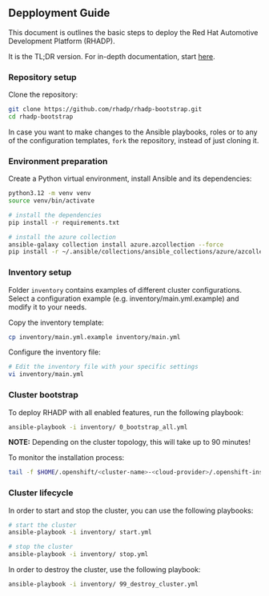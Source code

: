 ## Depployment Guide

This document is outlines the basic steps to deploy the Red Hat Automotive Development Platform (RHADP). 

It is the TL;DR version. For in-depth documentation, start [here](README.md).

### Repository setup

Clone the repository:
```bash
git clone https://github.com/rhadp/rhadp-bootstrap.git
cd rhadp-bootstrap
```

In case you want to make changes to the Ansible playbooks, roles or to any of the configuration templates, `fork` the repository, instead of just cloning it.

### Environment preparation

Create a Python virtual environment, install Ansible and its dependencies:

```bash
python3.12 -m venv venv
source venv/bin/activate

# install the dependencies
pip install -r requirements.txt

# install the azure collection
ansible-galaxy collection install azure.azcollection --force
pip install -r ~/.ansible/collections/ansible_collections/azure/azcollection/requirements.txt
```

### Inventory setup

Folder `inventory` contains examples of different cluster configurations. Select a configuration example (e.g. inventory/main.yml.example) and modify it to your needs.

Copy the inventory template:
```bash
cp inventory/main.yml.example inventory/main.yml
```

Configure the inventory file:
```bash
# Edit the inventory file with your specific settings
vi inventory/main.yml
```

### Cluster bootstrap

To deploy RHADP with all enabled features, run the following playbook:

```bash
ansible-playbook -i inventory/ 0_bootstrap_all.yml
```
**NOTE:** Depending on the cluster topology, this will take up to 90 minutes!

To monitor the installation process:
```bash
tail -f $HOME/.openshift/<cluster-name>-<cloud-provider>/.openshift-install.log
```

### Cluster lifecycle

In order to start and stop the cluster, you can use the following playbooks:
```bash
# start the cluster
ansible-playbook -i inventory/ start.yml

# stop the cluster
ansible-playbook -i inventory/ stop.yml
```

In order to destroy the cluster, use the following playbook:
```bash
ansible-playbook -i inventory/ 99_destroy_cluster.yml
```
